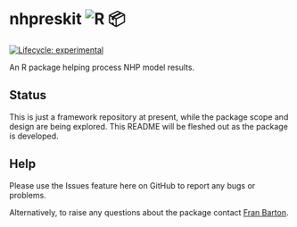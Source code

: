 # nhpreskit ![R](https://www.r-project.org/favicon-32x32.png) 📦

<!-- badges: start -->
[![Lifecycle: experimental](https://img.shields.io/badge/lifecycle-experimental-orange.svg)](https://lifecycle.r-lib.org/articles/stages.html#experimental)
<!-- badges: end -->

An R package helping process NHP model results.

## Status

This is just a framework repository at present, while the package scope and
design are being explored.
This README will be fleshed out as the package is developed.

## Help

Please use the Issues feature here on GitHub to report any bugs or problems.

Alternatively, to raise any questions about the package contact
[Fran Barton](mailto:francis.barton@nhs.net).
